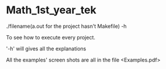 # Math_1st_year_tek

./filename(a.out for the project hasn't Makefile) -h

To see how to execute every project. 

'-h' will gives all the explanations


All the examples' screen shots are all in the file <Examples.pdf>
